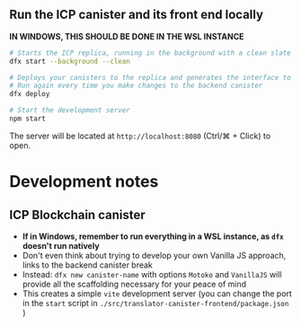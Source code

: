 ## Run the ICP canister and its front end locally

**IN WINDOWS, THIS SHOULD BE DONE IN THE WSL INSTANCE**

```bash
# Starts the ICP replica, running in the background with a clean slate
dfx start --background --clean

# Deploys your canisters to the replica and generates the interface to the backend canister
# Run again every time you make changes to the backend canister
dfx deploy

# Start the development server
npm start
```

The server will be located at `http://localhost:8080` (Ctrl/⌘ + Click) to open.

# Development notes

## ICP Blockchain canister

- **If in Windows, remember to run everything in a WSL instance, as `dfx` doesn't run natively**
- Don't even think about trying to develop your own Vanilla JS approach, links to the backend canister break
- Instead: `dfx new canister-name` with options `Motoko` and `VanillaJS` will provide all the scaffolding necessary for your peace of mind
- This creates a simple `vite` development server (you can change the port in the `start` script in `./src/translator-canister-frontend/package.json` )
